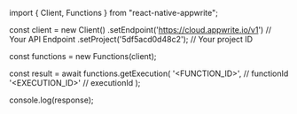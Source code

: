import { Client, Functions } from "react-native-appwrite";

const client = new Client()
    .setEndpoint('https://cloud.appwrite.io/v1') // Your API Endpoint
    .setProject('5df5acd0d48c2'); // Your project ID

const functions = new Functions(client);

const result = await functions.getExecution(
    '<FUNCTION_ID>', // functionId
    '<EXECUTION_ID>' // executionId
);

console.log(response);
